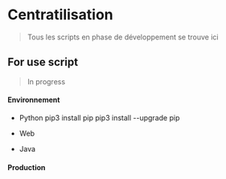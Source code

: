 # Centratilisation
> Tous les scripts en phase de développement se trouve ici

## For use script
> In progress
#### Environnement
* Python
    pip3 install pip
    pip3 install --upgrade pip

* Web
* Java

#### Production

